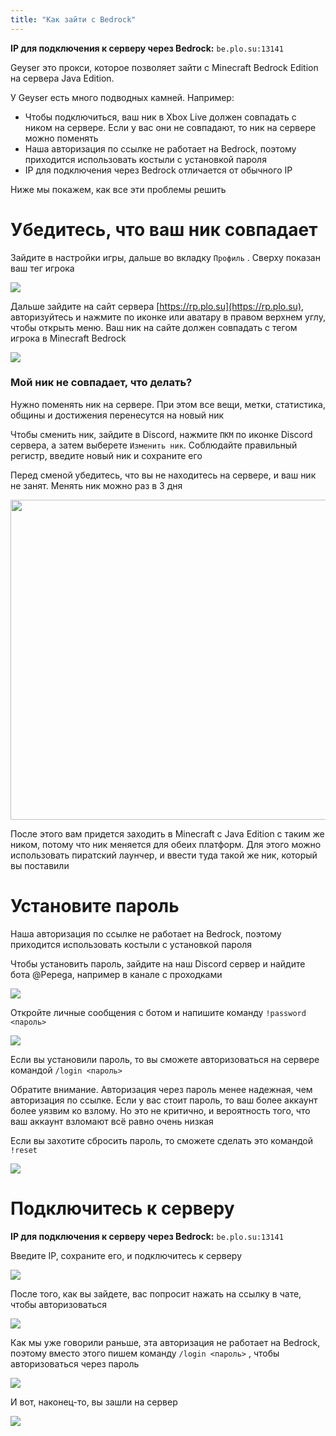 ```yaml
---
title: "Как зайти с Bedrock"
---
```


**IP для подключения к серверу через Bedrock:** `be.plo.su:13141`

Geyser это прокси, которое позволяет зайти с Minecraft Bedrock Edition на сервера Java Edition.

У Geyser есть много подводных камней. Например:

- Чтобы подключиться, ваш ник в Xbox Live должен совпадать с ником на сервере. Если у вас они не совпадают, то ник на сервере можно поменять
- Наша авторизация по ссылке не работает на Bedrock, поэтому приходится использовать костыли с установкой пароля
- IP для подключения через Bedrock отличается от обычного IP

Ниже мы покажем, как все эти проблемы решить

# Убедитесь, что ваш ник совпадает

Зайдите в настройки игры, дальше во вкладку `Профиль` . Сверху показан ваш тег игрока

![](https://github.com/plasmoapp/plasmo-rp-wiki/blob/main/assets/bedrock/xbox_nick.png?raw=true)

Дальше зайдите на сайт сервера [https://rp.plo.su](https://rp.plo.su), авторизуйтесь и нажмите по иконке или аватару в правом верхнем углу, чтобы открыть меню. Ваш ник на сайте должен совпадать с тегом игрока в Minecraft Bedrock

![](https://github.com/plasmoapp/plasmo-rp-wiki/blob/main/assets/bedrock/plasmo_nick.png?raw=true)

### Мой ник не совпадает, что делать?

Нужно поменять ник на сервере. При этом все вещи, метки, статистика, общины и достижения перенесутся на новый ник

Чтобы сменить ник, зайдите в Discord, нажмите `ПКМ` по иконке Discord сервера, а затем выберете `Изменить ник`. Cоблюдайте правильный регистр, введите новый ник и сохраните его

Перед сменой убедитесь, что вы не находитесь на сервере, и ваш ник не занят. Менять ник можно раз в 3 дня

<img src="https://github.com/plasmoapp/plasmo-rp-wiki/blob/main/assets/bedrock/change_nick.png?raw=true" style="width: 512px"></img>

После этого вам придется заходить в Minecraft c Java Edition с таким же ником, потому что ник меняется для обеих платформ. Для этого можно использовать пиратский лаунчер, и ввести туда такой же ник, который вы поставили

# Установите пароль

Наша авторизация по ссылке не работает на Bedrock, поэтому приходится использовать костыли с установкой пароля

Чтобы установить пароль, зайдите на наш Discord сервер и найдите бота @Pepega, например в канале с проходками

![](https://github.com/plasmoapp/plasmo-rp-wiki/blob/main/assets/bedrock/find_pepega.png?raw=true)

Откройте личные сообщения с ботом и напишите команду `!password <пароль>`

![](https://github.com/plasmoapp/plasmo-rp-wiki/blob/main/assets/bedrock/password.png?raw=true)

Если вы установили пароль, то вы сможете авторизоваться на сервере командой `/login <пароль>`  

Обратите внимание. Авторизация через пароль менее надежная, чем авторизация по ссылке. Если у вас стоит пароль, то ваш более аккаунт более уязвим ко взлому. Но это не критично, и вероятность того, что ваш аккаунт взломают всё равно очень низкая

Если вы захотите сбросить пароль, то сможете сделать это командой `!reset` 

![](https://github.com/plasmoapp/plasmo-rp-wiki/blob/main/assets/bedrock/password_reset.png?raw=true)

# Подключитесь к серверу

**IP для подключения к серверу через Bedrock:** `be.plo.su:13141`

Введите IP, сохраните его, и подключитесь к серверу

![](https://github.com/plasmoapp/plasmo-rp-wiki/blob/main/assets/bedrock/connect.png?raw=true)

После того, как вы зайдете, вас попросит нажать на ссылку в чате, чтобы авторизоваться

![](https://github.com/plasmoapp/plasmo-rp-wiki/blob/main/assets/bedrock/login.png?raw=true)

Как мы уже говорили раньше, эта авторизация не работает на Bedrock, поэтому вместо этого пишем команду `/login <пароль>` , чтобы авторизоваться через пароль

![](https://github.com/plasmoapp/plasmo-rp-wiki/blob/main/assets/bedrock/login_command.png?raw=true)

И вот, наконец-то, вы зашли на сервер

![](https://github.com/plasmoapp/plasmo-rp-wiki/blob/main/assets/bedrock/done.png?raw=true)
